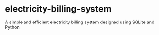 # electricity-billing-system
A simple and efficient electricity billing system designed using SQLite and Python
